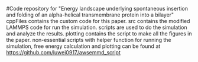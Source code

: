 #Code repository for "Energy landscape underlying spontaneous insertion and folding of an alpha-helical transmembrane protein into a bilayer"
cppFiles contains the custom code for this paper.
src contains the modified LAMMPS code for run the simulation.
scripts are used to do the simulation and analyze the results.
plotting contains the script to make all the figures in the paper.
non-essential scripts with helper function for running the simulation, free energy calculation and plotting can be found at
https://github.com/luwei0917/awsemmd_script
